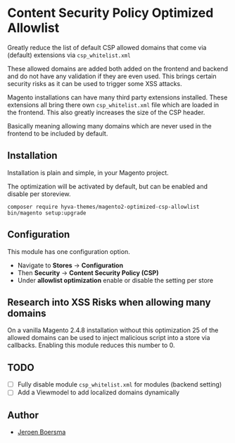 # Content Security Policy Optimized Allowlist
Greatly reduce the list of default CSP allowed domains that come via (default) extensions via `csp_whitelist.xml`

These allowed domains are added both added on the frontend and backend and do not have any validation if they are even used.
This brings certain security risks as it can be used to trigger some XSS attacks.

Magento installations can have many third party extensions installed. These extensions all bring there own `csp_whitelist.xml`
file which are loaded in the frontend. This also greatly increases the size of the CSP header.

Basically meaning allowing many domains which are never used in the frontend to be included by default.

## Installation
Installation is plain and simple, in your Magento project.

The optimization will be activated by default, but can be enabled and disable per storeview.

```shell
composer require hyva-themes/magento2-optimized-csp-allowlist
bin/magento setup:upgrade
```

## Configuration
This module has one configuration option.

- Navigate to **Stores** -> **Configuration**
- Then **Security** -> **Content Security Policy (CSP)**
- Under **allowlist optimization** enable or disable the setting per store

## Research into XSS Risks when allowing many domains
On a vanilla Magento 2.4.8 installation without this optimization 25 of the allowed domains can be used to inject malicious script into
a store via callbacks. Enabling this module reduces this number to 0.

## TODO
- [ ] Fully disable module `csp_whitelist.xml` for modules (backend setting)
- [ ] Add a Viewmodel to add localized domains dynamically 

## Author
- [Jeroen Boersma](https://www.github.com/JeroenBoersma)